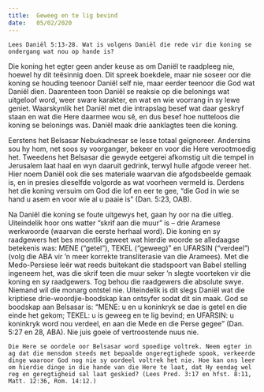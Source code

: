 ```yaml
---
title:  Geweeg en te lig bevind
date:   05/02/2020
---
```


`Lees Daniël 5:13-28. Wat is volgens Daniël die rede vir die koning se ondergang wat nou op hande is?` 

Die koning het egter geen ander keuse as om Daniël te raadpleeg nie, hoewel hy dit teësinnig doen. Dit spreek boekdele, maar nie soseer oor die koning se houding teenoor Daniël self nie, maar eerder teenoor die God wat Daniël dien.  Daarenteen toon Daniël se reaksie op die belonings wat uitgeloof word, weer sware karakter, en wat en wie voorrang in sy lewe geniet. Waarskynlik het Daniël met die intrapslag besef wat daar geskryf staan en wat die Here daarmee wou sê, en dus besef hoe nutteloos die koning se belonings was. Daniël maak drie aanklagtes teen die koning. 

Eerstens het Belsasar Nebukadnesar se lesse totaal geïgnoreer. Andersins sou hy hom, net soos sy voorganger, bekeer en voor die Here verootmoedig het. Tweedens het Belsasar die gewyde eetgerei afkomstig uit die tempel in Jerusalem laat haal en wyn daaruit gedrink, terwyl hulle afgode vereer het. Hier noem Daniël ook die ses materiale waarvan die afgodsbeelde gemaak is, en in presies dieselfde volgorde as wat voorheen vermeld is. Derdens het die koning versuim om God die lof en eer te gee, “die God in wie se hand u asem en voor wie al u paaie is” (Dan. 5:23, OAB). 

Na Daniël die koning se foute uitgewys het, gaan hy oor na die uitleg. Uiteindelik hoor ons watter “skrif aan die muur” is – drie Aramese werkwoorde (waarvan die eerste herhaal word). Die koning en sy raadgewers het bes moontlik geweet wat hierdie woorde se alledaagse betekenis was: MENE (“getel”), TEKEL (“geweeg)” en UFARSIN (“verdeel”) (volg die ABA vir ’n meer korrekte transliterasie van die Aramees).  Met die Medo-Persiese leër wat reeds buitekant die stadspoort van Babel stelling ingeneem het, was die skrif teen die muur seker ’n slegte voorteken vir die koning en sy raadgewers. Tog behou die raadgewers die absolute swye. Niemand wil die monarg ontstel nie. Uiteindelik is dit slegs Daniël wat die kriptiese drie-woordjie-boodskap kan ontsyfer sodat dit sin maak. God se boodskap aan Belsasar is: “MENE: u en u koninkryk se dae is getel en die einde het gekom; TEKEL: u is geweeg en te lig bevind; en UFARSIN: u koninkryk word nou verdeel, en aan die Mede en die Perse gegee” (Dan. 5:27 en 28, ABA). Nie juis goeie of vertroostende nuus nie. 

`Die Here se oordele oor Belsasar word spoedige voltrek. Neem egter in ag dat die mensdom steeds met bepaalde ongeregtighede spook, verkeerde dinge waaroor God nog nie sy oordeel voltrek het nie. Hoe kan ons leer om hierdie dinge in die hande van die Here te laat, dat Hy eendag wel reg en geregtigheid sal laat geskied? (Lees Pred. 3:17 en hfst. 8:11, Matt. 12:36, Rom. 14:12.)`